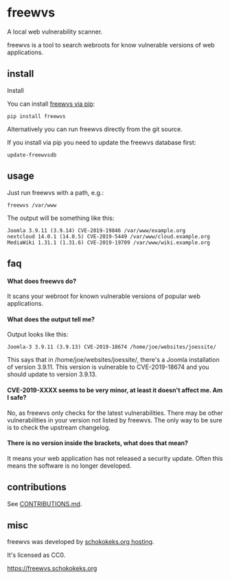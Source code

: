 # freewvs

A local web vulnerability scanner.

freewvs is a tool to search webroots for know vulnerable versions of web applications.

## install

Install

You can install [freewvs via pip](https://pypi.org/project/freewvs/):

```
pip install freewvs
```

Alternatively you can run freewvs directly from the git source.

If you install via pip you need to update the freewvs database first:

```
update-freewvsdb
```

## usage

Just run freewvs with a path, e.g.:

```
freewvs /var/www
```

The output will be something like this:

```
Joomla 3.9.11 (3.9.14) CVE-2019-19846 /var/www/example.org
nextcloud 14.0.1 (14.0.5) CVE-2019-5449 /var/www/cloud.example.org
MediaWiki 1.31.1 (1.31.6) CVE-2019-19709 /var/www/wiki.example.org
```

## faq

#### What does freewvs do?

It scans your webroot for known vulnerable versions of popular web applications.

#### What does the output tell me?

Output looks like this:

```
Joomla-3 3.9.11 (3.9.13) CVE-2019-18674 /home/joe/websites/joessite/
```

This says that in /home/joe/websites/joessite/, there's a Joomla installation of version 3.9.11. This version is
vulnerable to CVE-2019-18674 and you should update to version 3.9.13.

#### CVE-2019-XXXX seems to be very minor, at least it doesn't affect me. Am I safe?

No, as freewvs only checks for the latest vulnerabilities. There may be other vulnerabilities in your version not listed by freewvs. The only way to be sure is to check the upstream changelog.

#### There is no version inside the brackets, what does that mean?

It means your web application has not released a security update. Often this means the software is no longer developed.

## contributions

See [CONTRIBUTIONS.md](CONTRIBUTIONS.md).

## misc

freewvs was developed by [schokokeks.org hosting](https://schokokeks.org/).

It's licensed as CC0.

https://freewvs.schokokeks.org
